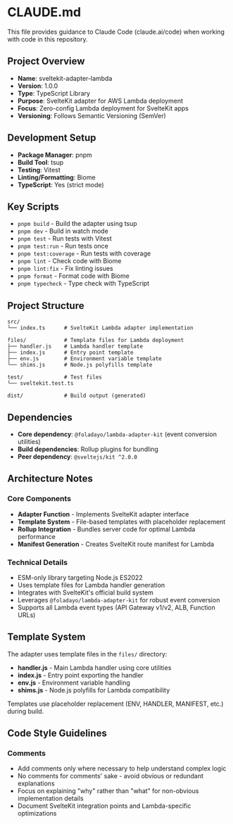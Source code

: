 # CLAUDE.md

This file provides guidance to Claude Code (claude.ai/code) when working with code in this repository.

## Project Overview

- **Name**: sveltekit-adapter-lambda  
- **Version**: 1.0.0
- **Type**: TypeScript Library
- **Purpose**: SvelteKit adapter for AWS Lambda deployment
- **Focus**: Zero-config Lambda deployment for SvelteKit apps
- **Versioning**: Follows Semantic Versioning (SemVer)

## Development Setup

- **Package Manager**: pnpm
- **Build Tool**: tsup
- **Testing**: Vitest
- **Linting/Formatting**: Biome
- **TypeScript**: Yes (strict mode)

## Key Scripts

- `pnpm build` - Build the adapter using tsup
- `pnpm dev` - Build in watch mode
- `pnpm test` - Run tests with Vitest
- `pnpm test:run` - Run tests once
- `pnpm test:coverage` - Run tests with coverage
- `pnpm lint` - Check code with Biome
- `pnpm lint:fix` - Fix linting issues
- `pnpm format` - Format code with Biome
- `pnpm typecheck` - Type check with TypeScript

## Project Structure

```
src/
└── index.ts      # SvelteKit Lambda adapter implementation

files/            # Template files for Lambda deployment
├── handler.js    # Lambda handler template
├── index.js      # Entry point template
├── env.js        # Environment variable template
└── shims.js      # Node.js polyfills template

test/             # Test files
└── sveltekit.test.ts

dist/             # Build output (generated)
```

## Dependencies

- **Core dependency**: `@foladayo/lambda-adapter-kit` (event conversion utilities)
- **Build dependencies**: Rollup plugins for bundling
- **Peer dependency**: `@sveltejs/kit ^2.0.0`

## Architecture Notes

### Core Components

- **Adapter Function** - Implements SvelteKit adapter interface
- **Template System** - File-based templates with placeholder replacement
- **Rollup Integration** - Bundles server code for optimal Lambda performance
- **Manifest Generation** - Creates SvelteKit route manifest for Lambda

### Technical Details

- ESM-only library targeting Node.js ES2022
- Uses template files for Lambda handler generation
- Integrates with SvelteKit's official build system
- Leverages `@foladayo/lambda-adapter-kit` for robust event conversion
- Supports all Lambda event types (API Gateway v1/v2, ALB, Function URLs)

## Template System

The adapter uses template files in the `files/` directory:

- **handler.js** - Main Lambda handler using core utilities
- **index.js** - Entry point exporting the handler
- **env.js** - Environment variable handling
- **shims.js** - Node.js polyfills for Lambda compatibility

Templates use placeholder replacement (ENV, HANDLER, MANIFEST, etc.) during build.

## Code Style Guidelines

### Comments

- Add comments only where necessary to help understand complex logic
- No comments for comments' sake - avoid obvious or redundant explanations
- Focus on explaining "why" rather than "what" for non-obvious implementation details
- Document SvelteKit integration points and Lambda-specific optimizations